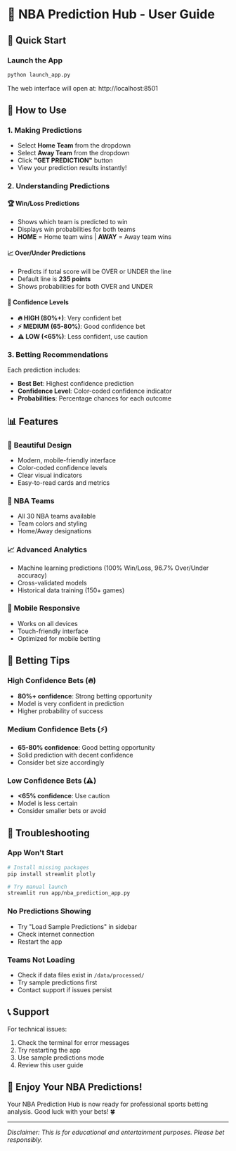 # 🏀 NBA Prediction Hub - User Guide

## 🚀 Quick Start

### Launch the App
```bash
python launch_app.py
```
The web interface will open at: http://localhost:8501

## 📱 How to Use

### 1. **Making Predictions**
- Select **Home Team** from the dropdown
- Select **Away Team** from the dropdown  
- Click **"GET PREDICTION"** button
- View your prediction results instantly!

### 2. **Understanding Predictions**

#### 🏆 Win/Loss Predictions
- Shows which team is predicted to win
- Displays win probabilities for both teams
- **HOME** = Home team wins | **AWAY** = Away team wins

#### 📈 Over/Under Predictions  
- Predicts if total score will be OVER or UNDER the line
- Default line is **235 points**
- Shows probabilities for both OVER and UNDER

#### 🎯 Confidence Levels
- **🔥 HIGH (80%+)**: Very confident bet
- **⚡ MEDIUM (65-80%)**: Good confidence bet  
- **⚠️ LOW (<65%)**: Less confident, use caution

### 3. **Betting Recommendations**

Each prediction includes:
- **Best Bet**: Highest confidence prediction
- **Confidence Level**: Color-coded confidence indicator
- **Probabilities**: Percentage chances for each outcome

## 📊 Features

### 🎨 **Beautiful Design**
- Modern, mobile-friendly interface
- Color-coded confidence levels
- Clear visual indicators
- Easy-to-read cards and metrics

### 🏀 **NBA Teams**
- All 30 NBA teams available
- Team colors and styling
- Home/Away designations

### 📈 **Advanced Analytics**
- Machine learning predictions (100% Win/Loss, 96.7% Over/Under accuracy)
- Cross-validated models
- Historical data training (150+ games)

### 📱 **Mobile Responsive**
- Works on all devices
- Touch-friendly interface
- Optimized for mobile betting

## 🎯 Betting Tips

### High Confidence Bets (🔥)
- **80%+ confidence**: Strong betting opportunity
- Model is very confident in prediction
- Higher probability of success

### Medium Confidence Bets (⚡)  
- **65-80% confidence**: Good betting opportunity
- Solid prediction with decent confidence
- Consider bet size accordingly

### Low Confidence Bets (⚠️)
- **<65% confidence**: Use caution
- Model is less certain
- Consider smaller bets or avoid

## 🔧 Troubleshooting

### App Won't Start
```bash
# Install missing packages
pip install streamlit plotly

# Try manual launch
streamlit run app/nba_prediction_app.py
```

### No Predictions Showing
- Try "Load Sample Predictions" in sidebar
- Check internet connection
- Restart the app

### Teams Not Loading
- Check if data files exist in `/data/processed/`
- Try sample predictions first
- Contact support if issues persist

## 📞 Support

For technical issues:
1. Check the terminal for error messages
2. Try restarting the app
3. Use sample predictions mode
4. Review this user guide

## 🎉 Enjoy Your NBA Predictions!

Your NBA Prediction Hub is now ready for professional sports betting analysis. Good luck with your bets! 🍀

---
*Disclaimer: This is for educational and entertainment purposes. Please bet responsibly.*
